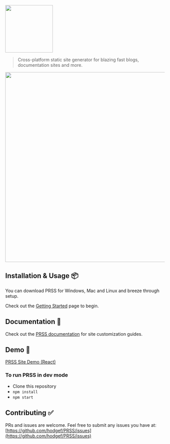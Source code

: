 <div>
 <p><a href="https://prss.io/"><img src="https://i.imgur.com/YRgThpr.png" width="150" /></a></p>
<blockquote>Cross-platform static site generator for blazing fast blogs, documentation sites and more.</blockquote>
 <div><a href="https://prss.io/"><img src="https://i.imgur.com/GY8XQdz.gif" width="600" /></a></div>
 </div>


## Installation & Usage 📦
You can download PRSS for Windows, Mac and Linux and breeze through setup.
  
Check out the [Getting Started](https://prss.io) page to begin.

## Documentation 📖
Check out the [PRSS documentation](https://hodgef.com/prss) for site customization guides.


## Demo 🚀
[PRSS Site Demo (React)](https://prss-io.github.io/demo-press-theme/)


### To run PRSS in dev mode

* Clone this repository
* `npm install`
* `npm start`


## Contributing ✅ 

PRs and issues are welcome. Feel free to submit any issues you have at:
[https://github.com/hodgef/PRSS/issues](https://github.com/hodgef/PRSS/issues)
